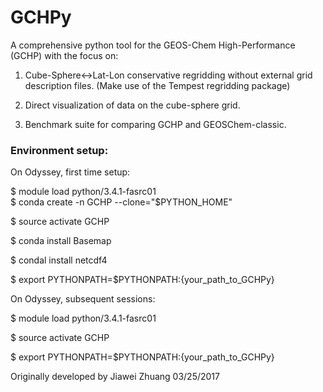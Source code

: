 # GCHPy

A comprehensive python tool for the GEOS-Chem High-Performance (GCHP) with the focus on:

1) Cube-Sphere<->Lat-Lon conservative regridding without external grid description files. (Make use of the Tempest regridding package)

2) Direct visualization of data on the cube-sphere grid.

3) Benchmark suite for comparing GCHP and GEOSChem-classic.

### Environment setup:

On Odyssey, first time setup:

$ module load python/3.4.1-fasrc01</br>
$ conda create -n GCHP --clone="$PYTHON_HOME"

$ source activate GCHP

$ conda install Basemap

$ condal install netcdf4

$ export PYTHONPATH=$PYTHONPATH:{your_path_to_GCHPy}

On Odyssey, subsequent sessions:

$ module load python/3.4.1-fasrc01

$ source activate GCHP

$ export PYTHONPATH=$PYTHONPATH:{your_path_to_GCHPy}

Originally developed by Jiawei Zhuang 03/25/2017